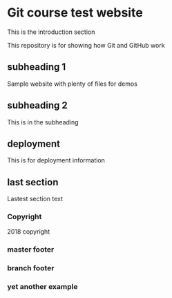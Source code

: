 # Git course test website
This is the introduction section

This repository is for showing how Git and GitHub work

## subheading 1

Sample website with plenty of files for demos

## subheading 2
This is in the subheading

## deployment
This is for deployment information

## last section
Lastest section text

### Copyright
2018 copyright
 
### master footer

### branch footer

### yet another example